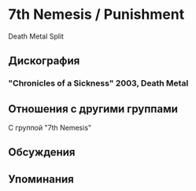 # 7th Nemesis / Punishment

Death Metal Split

## Дискография

### "Chronicles of a Sickness" 2003, Death Metal




## Отношения с другими группами

C группой "7th Nemesis" 

## Обсуждения


## Упоминания

